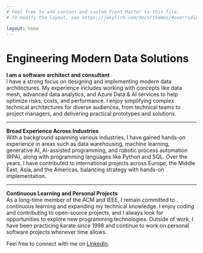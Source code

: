 ```yaml
---
# Feel free to add content and custom Front Matter to this file.
# To modify the layout, see https://jekyllrb.com/docs/themes/#overriding-theme-defaults

layout: home
---
```


<!--
# **Engineering Modern Data Solutions**  
### *Turning Complex Data into Clear Solutions*
-->

# **Engineering Modern Data Solutions**


**I am a software architect and consultant**  
I have a strong focus on designing and implementing modern data architectures. My experience includes working with concepts like data mesh, advanced data analytics, and Azure Data & AI services to help optimize risks, costs, and performance. I enjoy simplifying complex technical architectures for diverse audiences, from technical teams to project managers, and delivering practical prototypes and solutions.  

---

**Broad Experience Across Industries**  
With a background spanning various industries, I have gained hands-on experience in areas such as data warehousing, machine learning, generative AI, AI-assisted programming, and robotic process automation (RPA), along with programming languages like Python and SQL. Over the years, I have contributed to international projects across Europe, the Middle East, Asia, and the Americas, balancing strategy with hands-on implementation.

---

**Continuous Learning and Personal Projects**  
As a long-time member of the ACM and IEEE, I remain committed to continuous learning and expanding my technical knowledge. I enjoy coding and contributing to open-source projects, and I always look for opportunities to explore new programming technologies. Outside of work, I have been practicing karate since 1998 and continue to work on personal software projects whenever time allows.  

Feel free to connect with me on [LinkedIn](https://www.linkedin.com/in/alexander-todorovic-hitosuji/?locale=en_US).